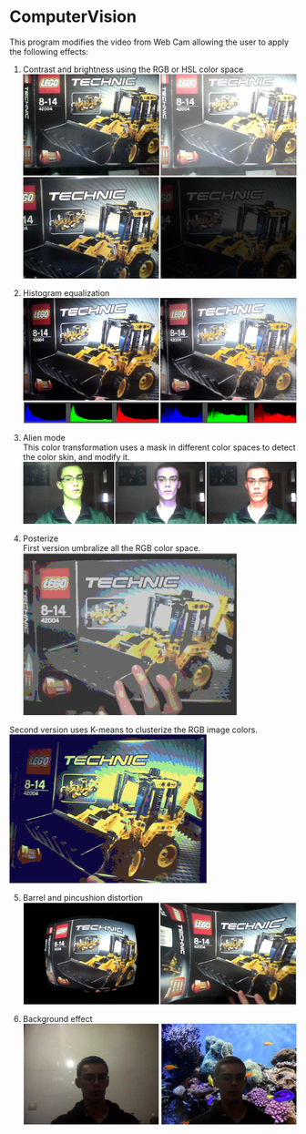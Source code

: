 # ComputerVision

This program modifies the video from Web Cam allowing the user to apply the following effects:

1. Contrast and brightness using the RGB or HSL color space <br />
![Alt text](images/brightness.png?raw=true "Modifying brightness")
![Alt text](images/contrast.png?raw=true "Modifying contrast")

2. Histogram equalization <br />
![Alt text](images/equalization.png?raw=true "Equalize histogram")

3. Alien mode <br />
This color transformation uses a mask in different color spaces to detect the color skin, and modify it.
![Alt text](images/alien.png?raw=true "Alien mode")

4. Posterize <br />
First version umbralize all the RGB color space. <br />
![Alt text](images/poster.png?raw=true "Poster")

Second version uses K-means to clusterize the RGB image colors. <br />
![Alt text](images/poster-Kmeans.png?raw=true "Poster with K-means")

5. Barrel and pincushion distortion <br />
![Alt text](images/distortion.png?raw=true "Barrel and pincushion distortion")

6. Background effect <br />
![Alt text](images/background.png?raw=true "Background effect")
